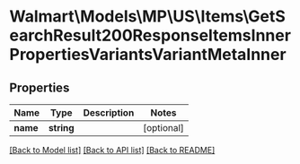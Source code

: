 # Walmart\Models\MP\US\Items\GetSearchResult200ResponseItemsInnerPropertiesVariantsVariantMetaInner

## Properties

Name | Type | Description | Notes
------------ | ------------- | ------------- | -------------
**name** | **string** |  | [optional]


[[Back to Model list]](./) [[Back to API list]](../../../../../README.md#supported-apis) [[Back to README]](../../../../../README.md)

